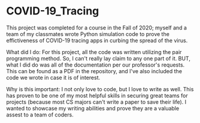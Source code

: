 # COVID-19_Tracing
This project was completed for a course in the Fall of 2020; myself and a team of my classmates wrote Python simulation code to prove the effictiveness of COVID-19 tracing apps in curbing the spread of the virus.

What did I do:  For this project, all the code was written utilizing the pair programming method.  So, I can't really lay claim to any one part of it.  BUT, what I did do was all of the documentation per our professor's requests.  This can be found as a PDF in the repository, and I've also included the code we wrote in case it is of interest.  

Why is this important:  I not only love to code, but I love to write as well.  This has proven to be one of my most helpful skills in securing great teams for projects (because most CS majors can't write a paper to save their life).  I wanted to showcase my writing abilities and prove they are a valuable assest to a team of coders.
